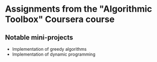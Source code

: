 # Assignments from the "Algorithmic Toolbox" Coursera course

## Notable mini-projects
* Implementation of greedy algorithms
* Implementation of dynamic programming
